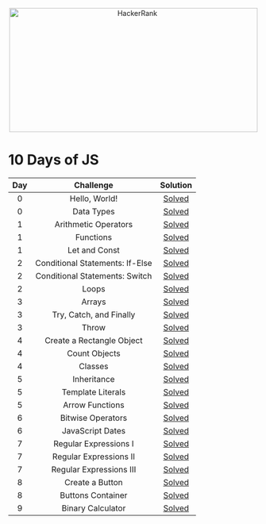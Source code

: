 <p align="center">
<img src="https://miro.medium.com/max/672/1*gHLlvTIan-EBAOaypVVcgA.png" alt="HackerRank" width=500 height=250>
</p>

# 10 Days of JS

| Day |                              Challenge                              |     Solution  |                           
|:-:|:------------------------:|:-------:|
|  0  | Hello, World! | [Solved](https://github.com/lucasrmagalhaes/solutions-HackerRank/blob/main/10%20Days%20of%20JS/Day%200/Hello%2C%20World/solution.js) |
|  0  | Data Types | [Solved](https://github.com/lucasrmagalhaes/solutions-HackerRank/blob/main/10%20Days%20of%20JS/Day%200/Data%20Types/solution.js) |
|  1  | Arithmetic Operators | [Solved](https://github.com/lucasrmagalhaes/solutions-HackerRank/blob/main/10%20Days%20of%20JS/Day%201/Arithmetic%20Operators/solution.js) |
|  1  | Functions | [Solved](https://github.com/lucasrmagalhaes/solutions-HackerRank/blob/main/10%20Days%20of%20JS/Day%201/Functions%20Challenge/solution.js) |
|  1  | Let and Const | [Solved](https://github.com/lucasrmagalhaes/solutions-HackerRank/blob/main/10%20Days%20of%20JS/Day%201/Let%20and%20Const/solution.js) |
|  2  | Conditional Statements: If-Else | [Solved](https://github.com/lucasrmagalhaes/solutions-HackerRank/blob/main/10%20Days%20of%20JS/Day%202/Conditional%20Statements%20-%20If-Else/solution.js) |
|  2  | Conditional Statements: Switch | [Solved](https://github.com/lucasrmagalhaes/solutions-HackerRank/blob/main/10%20Days%20of%20JS/Day%202/Conditional%20Statements%20-%20Switch/solution.js) |
|  2  | Loops | [Solved](https://github.com/lucasrmagalhaes/solutions-HackerRank/blob/main/10%20Days%20of%20JS/Day%202/Loops/solution.js) |
|  3  | Arrays | [Solved](https://github.com/lucasrmagalhaes/solutions-HackerRank/blob/main/10%20Days%20of%20JS/Day%203/Arrays/solution.js) |
|  3  | Try, Catch, and Finally | [Solved](https://github.com/lucasrmagalhaes/solutions-HackerRank/blob/main/10%20Days%20of%20JS/Day%203/Try%2C%20Catch%2C%20and%20Finally/solution.js) |
|  3  | Throw | [Solved](https://github.com/lucasrmagalhaes/solutions-HackerRank/blob/main/10%20Days%20of%20JS/Day%203/Throw/solution.js) |
|  4  | Create a Rectangle Object | [Solved]() |
|  4  | Count Objects | [Solved]() |
|  4  | Classes | [Solved]() |
|  5  | Inheritance | [Solved]() |
|  5  | Template Literals | [Solved]() |
|  5  | Arrow Functions | [Solved]() |
|  6  | Bitwise Operators | [Solved]() |
|  6  | JavaScript Dates | [Solved]() |
|  7  | Regular Expressions I | [Solved]() |
|  7  | Regular Expressions II | [Solved]() |
|  7  | Regular Expressions III | [Solved]() |
|  8  | Create a Button | [Solved]() |
|  8  | Buttons Container | [Solved]() |
|  9  | Binary Calculator | [Solved]() |
